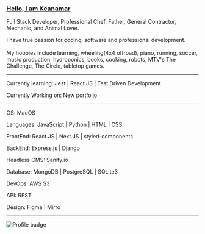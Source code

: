 ### [Hello, I am Kcanamar](https://kylecanamar-portfolio.vercel.app/)

Full Stack Developer, Professional Chef, Father, General Contractor, Mechanic, and Animal Lover.

I have true passion for coding, software and professional development. <br><br>My hobbies include learning, wheeling(4x4 offroad), piano, running, soccer, music production, hydroponics, books, cooking, robots, MTV's The Challenge, The Circle, tabletop games.

---

Currently learning:  Jest | React.JS | Test Driven Development

Currently Working on: New portfolio

---

OS: MacOS

Languages: JavaScript | Python | HTML | CSS 

FrontEnd: React.JS | Next.JS | styled-components

BackEnd: Express.js | Django 

Headless CMS: Sanity.io

Database: MongoDB | PostgreSQL | SQLite3

DevOps: AWS S3 

API: REST 

Design: Figma | Mirro

---


![Profile badge](https://www.codewars.com/users/kcanamar/badges/small)

